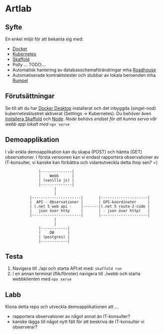 # Artlab

## Syfte

En enkel miljö för att bekanta sig med:

* [Docker](https://www.docker.com/)
* [Kubernetes](https://kubernetes.io/)
* [Skaffold](https://skaffold.dev/)
* Polly ... TODO....
* Automatisk hantering av databasschemaförändringar mha [Roadhouse](https://github.com/chucknorris/roundhouse)
* Automatiserade kontraktstester och stubbar av lokala beroenden mha [Rumpel](https://github.com/hellgrenj/Rumpel)

## Förutsättningar

Se till att du har [Docker Desktop](https://www.docker.com/products/docker-desktop) installerat och det inbyggda (singel-nod) kubernetesklustret aktiverat (Settings -> Kubernetes).
Du behöver även [Installera Skaffold](https://skaffold.dev/docs/install/) och [Node](https://nodejs.org/en/). *Node behövs endast för att kunna serva vår webb app lokalt med* ```npx serve```

## Demoapplikation
I vår enkla demoapplikation kan du skapa (POST) och hämta (GET) observationer. 
I första versionen kan vi endast rapportera observationer av IT-konsulter, vi kanske kan förbättra och vidareutveckla detta ihop sen? =)

```
               |--------------|
               |    Webb      |
               | (vanilla js) |
               |--------------|
                      |
                      | 
           |----------------------|       |---------------------|        
           |  API - Observationer |       | GPS-koordinater     |
           | (.net 5 web api -    |-------|(.net 5 route-2-code |
           |   json över http     |       | - json över http)   |    
           |----------------------|       |---------------------|
                      |
                      |
               |------------|
               |    DB      |
               | (postgres) | 
               |------------| 
``` 

## Testa

1. Navigera till ./api och starta API:et med: ```skaffold run``` 
2. I en annan terminal (flik/fönster) navigera till ./webb och starta webbklienten med ```npx serve```

## Labb  

Klona detta repo och utveckla demoapplikationen att ... 
- rapportera observationer av något annat än IT-konsulter? 
- kanske lägga till något nytt fält för att beskriva de IT-konsulter vi observerar?



